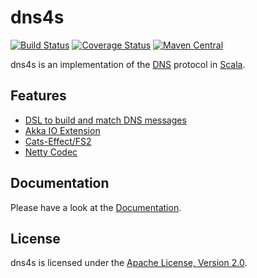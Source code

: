 dns4s
=====

[![Build Status](https://github.com/mkroli/dns4s/actions/workflows/scala_2.13.yml/badge.svg)](https://github.com/mkroli/dns4s/actions/workflows/scala_2.13.yml)
[![Coverage Status](http://coveralls.io/repos/mkroli/dns4s/badge.svg?branch=master&service=github)](http://coveralls.io/github/mkroli/dns4s?branch=master)
[![Maven Central](https://img.shields.io/maven-central/v/com.github.mkroli/dns4s-core_2.13)](https://search.maven.org/search?q=g:com.github.mkroli%20AND%20a:dns4s*)

dns4s is an implementation of the [DNS] protocol in [Scala].

Features
--------
- [DSL to build and match DNS messages](https://mkroli.github.io/dns4s/dsl.html)
- [Akka IO Extension](https://mkroli.github.io/dns4s/akka.html)
- [Cats-Effect/FS2](https://mkroli.github.io/dns4s/fs2.html)
- [Netty Codec](https://mkroli.github.io/dns4s/netty.html)

Documentation
-------------
Please have a look at the [Documentation](https://mkroli.github.io/dns4s).

License
-------
dns4s is licensed under the [Apache License, Version 2.0](LICENSE).

[DNS]:http://en.wikipedia.org/wiki/Domain_Name_System
[Scala]:http://www.scala-lang.org
